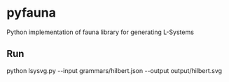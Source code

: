# pyfauna
Python implementation of fauna library for generating L-Systems

## Run
python lsysvg.py --input grammars/hilbert.json --output output/hilbert.svg
